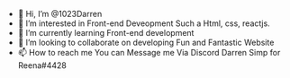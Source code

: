 - 👋 Hi, I’m @1023Darren
- 👀 I’m interested in Front-end Deveopment Such a Html, css, reactjs.
- 🌱 I’m currently learning Front-end development 
- 💞️ I’m looking to collaborate on developing Fun and Fantastic Website
- 📫 How to reach me You can Message me Via Discord Darren Simp for Reena#4428

<!---
1023Darren/1023Darren is a ✨ special ✨ repository because its `README.md` (this file) appears on your GitHub profile.
You can click the Preview link to take a look at your changes.
--->

